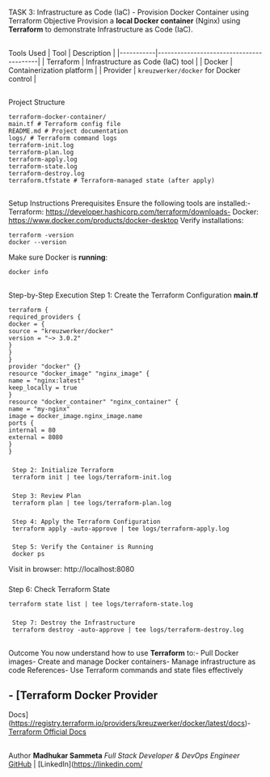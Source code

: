 # 
## 
 TASK 3: Infrastructure as Code (IaC) - Provision Docker Container using Terraform
 Objective
 Provision a **local Docker container** (Nginx) using **Terraform** to demonstrate Infrastructure as
 Code (IaC).
 ## 
 Tools Used
 | Tool | Description |
 |-----------|-----------------------------------------|
 | Terraform | Infrastructure as Code (IaC) tool |
 | Docker | Containerization platform |
 | Provider | `kreuzwerker/docker` for Docker control |
 ## 
 Project Structure
 ```
 terraform-docker-container/
 main.tf # Terraform config file
 README.md # Project documentation
 logs/ # Terraform command logs
 terraform-init.log
 terraform-plan.log
 terraform-apply.log
 terraform-state.log
 terraform-destroy.log
 terraform.tfstate # Terraform-managed state (after apply)
 ```
 ## 
### 
 Setup Instructions
 Prerequisites
 Ensure the following tools are installed:- Terraform: https://developer.hashicorp.com/terraform/downloads- Docker: https://www.docker.com/products/docker-desktop
 Verify installations:
 ```
 terraform -version
 docker --version
 ```
 Make sure Docker is **running**:
 ```
 docker info
 ```
 ## 
### 
 Step-by-Step Execution
 Step 1: Create the Terraform Configuration
 **main.tf**
 ```hcl
 terraform {
 required_providers {
 docker = {
 source = "kreuzwerker/docker"
 version = "~> 3.0.2"
 }
 }
 }
 provider "docker" {}
 resource "docker_image" "nginx_image" {
 name = "nginx:latest"
 keep_locally = true
 }
 resource "docker_container" "nginx_container" {
 name = "my-nginx"
 image = docker_image.nginx_image.name
ports {
 internal = 80
 external = 8080
 }
 }
 ```
 ### 
```
 Step 2: Initialize Terraform
 terraform init | tee logs/terraform-init.log
 ```
 ### 
```
 Step 3: Review Plan
 terraform plan | tee logs/terraform-plan.log
 ```
 ### 
```
 Step 4: Apply the Terraform Configuration
 terraform apply -auto-approve | tee logs/terraform-apply.log
 ```
 ### 
```
 Step 5: Verify the Container is Running
 docker ps
 ```
 Visit in browser: http://localhost:8080
 ### 
 Step 6: Check Terraform State
 ```
 terraform state list | tee logs/terraform-state.log
 ```
 ### 
```
 Step 7: Destroy the Infrastructure
 terraform destroy -auto-approve | tee logs/terraform-destroy.log
 ```
 ## 
 Outcome
 You now understand how to use **Terraform** to:- Pull Docker images- Create and manage Docker containers- Manage infrastructure as code
 References- Use Terraform commands and state files effectively
 ## - [Terraform Docker Provider
 Docs](https://registry.terraform.io/providers/kreuzwerker/docker/latest/docs)- [Terraform Official Docs](https://developer.hashicorp.com/terraform)
 ## 
 Author
 **Madhukar Sammeta**
 _Full Stack Developer & DevOps Engineer_
 [GitHub](https://github.com/) | [LinkedIn](https://linkedin.com/
